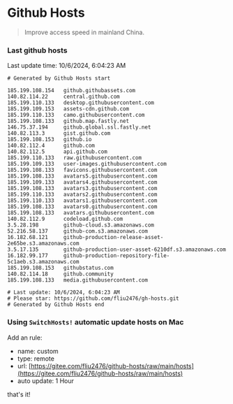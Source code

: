 # Github Hosts

> Improve access speed in mainland China.

### Last github hosts

Last update time: 10/6/2024, 6:04:23 AM

```base
# Generated by Github Hosts start 

185.199.108.154   github.githubassets.com
140.82.114.22     central.github.com
185.199.110.133   desktop.githubusercontent.com
185.199.109.153   assets-cdn.github.com
185.199.110.133   camo.githubusercontent.com
185.199.108.133   github.map.fastly.net
146.75.37.194     github.global.ssl.fastly.net
140.82.113.3      gist.github.com
185.199.108.153   github.io
140.82.112.4      github.com
140.82.112.5      api.github.com
185.199.110.133   raw.githubusercontent.com
185.199.109.133   user-images.githubusercontent.com
185.199.108.133   favicons.githubusercontent.com
185.199.108.133   avatars5.githubusercontent.com
185.199.109.133   avatars4.githubusercontent.com
185.199.108.133   avatars3.githubusercontent.com
185.199.110.133   avatars2.githubusercontent.com
185.199.110.133   avatars1.githubusercontent.com
185.199.108.133   avatars0.githubusercontent.com
185.199.108.133   avatars.githubusercontent.com
140.82.112.9      codeload.github.com
3.5.28.198        github-cloud.s3.amazonaws.com
52.216.58.137     github-com.s3.amazonaws.com
16.182.68.121     github-production-release-asset-2e65be.s3.amazonaws.com
3.5.17.135        github-production-user-asset-6210df.s3.amazonaws.com
16.182.99.177     github-production-repository-file-5c1aeb.s3.amazonaws.com
185.199.108.153   githubstatus.com
140.82.114.18     github.community
185.199.108.133   media.githubusercontent.com

# Last update: 10/6/2024, 6:04:23 AM
# Please star: https://github.com/fliu2476/gh-hosts.git
# Generated by Github Hosts end
```

### Using `SwitchHosts!` automatic update hosts on Mac
Add an rule:
- name: custom
- type: remote
- url: [https://gitee.com/fliu2476/github-hosts/raw/main/hosts](https://gitee.com/fliu2476/github-hosts/raw/main/hosts)
- auto update: 1 Hour

that's it!

